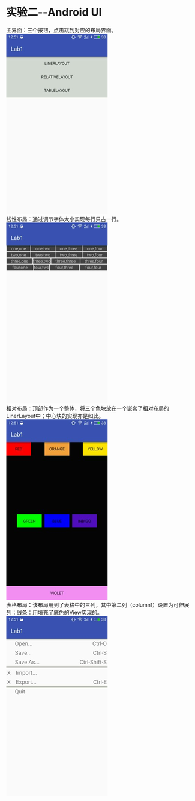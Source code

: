 # 实验二--Android UI
主界面：三个按钮，点击跳到对应的布局界面。</br>
![主界面](https://github.com/NIXM666/Lab2_Layout/blob/master/app/src/main/res/images/S70312-125104.jpg)
</br>线性布局：通过调节字体大小实现每行只占一行。</br>
![线性布局](https://github.com/NIXM666/Lab2_Layout/blob/master/app/src/main/res/images/S70312-125110.jpg)
</br>相对布局：顶部作为一个整体，将三个色块放在一个嵌套了相对布局的LinerLayout中；中心块的实现亦是如此。</br>
![相对布局](https://github.com/NIXM666/Lab2_Layout/blob/master/app/src/main/res/images/S70312-125119.jpg)
</br>表格布局：该布局用到了表格中的三列，其中第二列（column1）设置为可伸展列；线条：用填充了底色的View实现的。</br>
![表格布局](https://github.com/NIXM666/Lab2_Layout/blob/master/app/src/main/res/images/S70312-125125.jpg)
